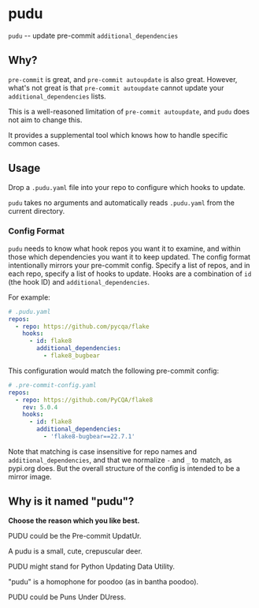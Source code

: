 # pudu

`pudu` -- update pre-commit `additional_dependencies`

## Why?

`pre-commit` is great, and `pre-commit autoupdate` is also great.
However, what's not great is that `pre-commit autoupdate` cannot update your
`additional_dependencies` lists.

This is a well-reasoned limitation of `pre-commit autoupdate`, and
`pudu` does not aim to change this.

It provides a supplemental tool which knows how to handle specific common cases.

## Usage

Drop a `.pudu.yaml` file into your repo to configure which hooks to update.

`pudu` takes no arguments and automatically reads `.pudu.yaml` from the current
directory.

### Config Format

`pudu` needs to know what hook repos you want it to examine, and within those
which dependencies you want it to keep updated.
The config format intentionally mirrors your pre-commit config. Specify a list
of repos, and in each repo, specify a list of hooks to update. Hooks are a
combination of `id` (the hook ID) and `additional_dependencies`.

For example:

```yaml
# .pudu.yaml
repos:
  - repo: https://github.com/pycqa/flake
    hooks:
      - id: flake8
        additional_dependencies:
          - flake8_bugbear
```

This configuration would match the following pre-commit config:

```yaml
# .pre-commit-config.yaml
repos:
  - repo: https://github.com/PyCQA/flake8
    rev: 5.0.4
    hooks:
      - id: flake8
        additional_dependencies:
          - 'flake8-bugbear==22.7.1'
```

Note that matching is case insensitive for repo names and
`additional_dependencies`, and that we normalize `-` and `_` to match, as
pypi.org does. But the overall structure of the config is intended to be a
mirror image.

## Why is it named "pudu"?

**Choose the reason which you like best.**

PUDU could be the Pre-commit UpdatUr.

A pudu is a small, cute, crepuscular deer.

PUDU might stand for Python Updating Data Utility.

"pudu" is a homophone for poodoo (as in bantha poodoo).

PUDU could be Puns Under DUress.
